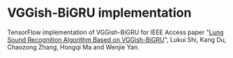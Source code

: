 # VGGish-BiGRU implementation
TensorFlow implementation of VGGish-BiGRU for IEEE Access paper "[Lung Sound Recognition Algorithm Based on VGGish-BiGRU](https://ieeexplore.ieee.org/abstract/document/8850324)", Lukui Shi, Kang Du, Chaozong Zhang, Hongqi Ma and Wenjie Yan.
